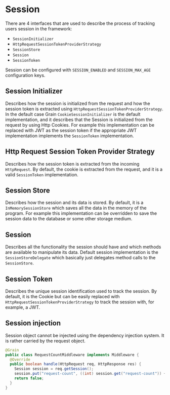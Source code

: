 # Session

There are 4 interfaces that are used to describe the process of tracking users
session in the framework:

* `SessionInitializer`
* `HttpRequestSessionTokenProviderStrategy`
* `SessionStore`
* `Session`
* `SessionToken`

Session can be configured with `SESSION_ENABLED` and `SESSION_MAX_AGE`
configuration keys.

## Session Initializer

Describes how the session is initialized from the request and how the session
token is extracted using `HttpRequestSessionTokenProviderStrategy`. In the
default case Grain `CookieSessionInitializer` is the default implementation, and
it describes that the Session is initialized from the request by using Http
Cookies. For example this implementation can be replaced with JWT as the session
token if the appropriate JWT implementation implements the `SessionToken`
implementation.

## Http Request Session Token Provider Strategy

Describes how the session token is extracted from the incoming `HttpRequest`. By
default, the cookie is extracted from the request, and it is a
valid `SessionToken` implementation.

## Session Store

Describes how the session and its data is stored. By default, it is
a `InMemorySessionStore` which saves all the data in the memory of the program.
For example this implementation can be overridden to save the session data to
the database or some other storage medium.

## Session

Describes all the functionality the session should have and which methods are
available to manipulate its data. Default session implementation is
the `SessionStoreDelegate` which basically just delegates method calls to
the `SessionStore`.

## Session Token

Describes the unique session identification used to track the session. By
default, it is the Cookie but can be easily replaced
with `HttpRequestSessionTokenProviderStrategy` to track the session with, for
example, a JWT.

## Session injection

Session object cannot be injected using the dependency injection system. It is
rather carried by the request object.

```java
@Grain
public class RequestCountMiddleware implements Middleware {
  @Override
  public boolean handle(HttpRequest req, HttpResponse res) {
    Session session = req.getSession();
    session.put("request-count", ((int) session.get("request-count")) + 1);
    return false;
  }
}
```
